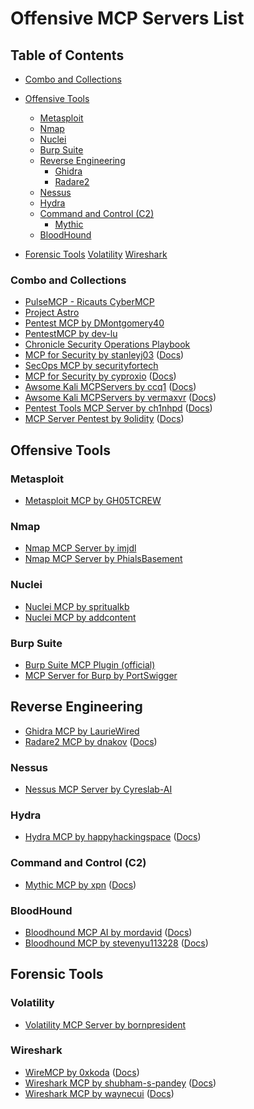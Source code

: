 # Offensive MCP Servers List

## Table of Contents
- [Combo and Collections](#combo-and-collections)

- [Offensive Tools](#offensive-tools)
	- [Metasploit](#metasploit)
	- [Nmap](#nmap)
	- [Nuclei](#nuclei)
	- [Burp Suite](#burp-suite)
	- [Reverse Engineering](#reverse-engineering)
		- [Ghidra](#ghidra-mcp-by-lauriewired)
		- [Radare2](#radare2-mcp-by-dnakov)
	- [Nessus](#nessus)
	- [Hydra](#hydra)
	- [Command and Control (C2)](#command-and-control-c2)
		- [Mythic](#mythic-mcp-by-xpn)
	- [BloodHound](#bloodhound)
	
- [Forensic Tools](#forensic-tools)
	[Volatility](#volatility)
	[Wireshark](#wireshark)
### Combo and Collections
- [PulseMCP - Ricauts CyberMCP](https://www.pulsemcp.com/servers/ricauts-cybermcp)
- [Project Astro](https://github.com/whit3rabbit0/project_astro/)
- [Pentest MCP by DMontgomery40](https://github.com/DMontgomery40/pentest-mcp)
- [PentestMCP by dev-lu](https://github.com/dev-lu/PentestMCP)
- [Chronicle Security Operations Playbook](https://playbooks.com/mcp/emeryray2002-chronicle-security-operations)
- [MCP for Security by stanleyj03](https://github.com/stanleyj03/mcp-for-security) ([Docs](https://playbooks.com/mcp/stanleyj03-security-tools))
- [SecOps MCP by securityfortech](https://github.com/securityfortech/secops-mcp)
- [MCP for Security by cyproxio](https://github.com/cyproxio/mcp-for-security) ([Docs](https://playbooks.com/mcp/cyproxio-security-tools))
- [Awsome Kali MCPServers by ccq1](https://github.com/ccq1/awsome_kali_mcpservers) ([Docs](https://playbooks.com/mcp/ccq1-kali-security-tools))
- [Awsome Kali MCPServers by vermaxvr](https://github.com/vermaxvr/awsome_kali_mcpservers) ([Docs](https://playbooks.com/mcp/vermaxvr-kali-linux-security-tools))
- [Pentest Tools MCP Server by ch1nhpd](https://github.com/ch1nhpd/pentest-tools-mcp-server) ([Docs](https://playbooks.com/mcp/ch1nhpd-pentest-tools))
- [MCP Server Pentest by 9olidity](https://github.com/9olidity/MCP-Server-Pentest) ([Docs](https://playbooks.com/mcp/9olidity-web-security-scanner))

## Offensive Tools
### Metasploit
- [Metasploit MCP by GH05TCREW](https://github.com/GH05TCREW/MetasploitMCP)

### Nmap
- [Nmap MCP Server by imjdl](https://github.com/imjdl/nmap-mcpserver)
- [Nmap MCP Server by PhialsBasement](https://github.com/PhialsBasement/nmap-mcp-server)

### Nuclei
- [Nuclei MCP by spritualkb](https://github.com/spritualkb/nuclei-mcp)
- [Nuclei MCP by addcontent](https://github.com/addcontent/nuclei-mcp)

### Burp Suite
- [Burp Suite MCP Plugin (official)](https://portswigger.net/bappstore/9952290f04ed4f628e624d0aa9dccebc)
- [MCP Server for Burp by PortSwigger](https://github.com/portswigger/mcp-server)

## Reverse Engineering
- [Ghidra MCP by LaurieWired](https://github.com/LaurieWired/GhidraMCP)
- [Radare2 MCP by dnakov](https://playbooks.com/mcp/dnakov-radare2) ([Docs](https://playbooks.com/mcp/dnakov-radare2))

### Nessus
- [Nessus MCP Server by Cyreslab-AI](https://github.com/Cyreslab-AI/nessus-mcp-server)

### Hydra
- [Hydra MCP by happyhackingspace](https://github.com/happyhackingspace/mcp-hydra) ([Docs](https://playbooks.com/mcp/happyhackingspace-hydra-penetration-testing))

### Command and Control (C2)
- [Mythic MCP by xpn](https://github.com/xpn/mythic_mcp) ([Docs](https://playbooks.com/mcp/xpn-mythic))

### BloodHound
- [Bloodhound MCP AI by mordavid](https://github.com/mordavid/bloodhound-mcp-ai) ([Docs](https://playbooks.com/mcp/mordavid-bloodhound))
- [Bloodhound MCP by stevenyu113228](https://github.com/stevenyu113228/bloodhound-mcp) ([Docs](https://playbooks.com/mcp/stevenyu113228-bloodhound))

## Forensic Tools

### Volatility
- [Volatility MCP Server by bornpresident](https://github.com/bornpresident/Volatility-MCP-Server)

### Wireshark
- [WireMCP by 0xkoda](https://github.com/0xkoda/wiremcp) ([Docs](https://playbooks.com/mcp/wiremcp-network-traffic-analysis))
- [Wireshark MCP by shubham-s-pandey](https://github.com/shubham-s-pandey/wiresharkmcp) ([Docs](https://playbooks.com/mcp/shubham-s-pandey-wireshark))
- [Wireshark MCP by waynecui](https://github.com/waynecui/wireshark_mcp) ([Docs](https://playbooks.com/mcp/waynecui-wireshark))
